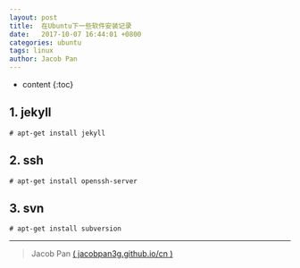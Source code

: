 ```yaml
---
layout: post
title:  在Ubuntu下一些软件安装记录
date:   2017-10-07 16:44:01 +0800
categories: ubuntu
tags: linux
author: Jacob Pan
---
```


* content
{:toc}


## 1. jekyll

```
# apt-get install jekyll
```


## 2. ssh

```
# apt-get install openssh-server
```


## 3. svn

```
# apt-get install subversion
```


---
> Jacob Pan [( jacobpan3g.github.io/cn )](http://jacobpan3g.github.io/cn)
